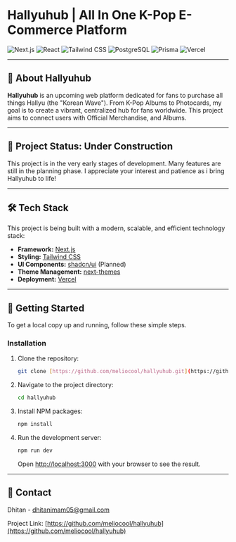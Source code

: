 # Hallyuhub | All In One K-Pop E-Commerce Platform

![Next.js](https://img.shields.io/badge/Next.js-000000?style=for-the-badge&logo=nextdotjs&logoColor=white)
![React](https://img.shields.io/badge/React-20232A?style=for-the-badge&logo=react&logoColor=61DAFB)
![Tailwind CSS](https://img.shields.io/badge/Tailwind_CSS-38B2AC?style=for-the-badge&logo=tailwind-css&logoColor=white)
![PostgreSQL](https://img.shields.io/badge/PostgreSQL-316192?style=for-the-badge&logo=postgresql&logoColor=white)
![Prisma](https://img.shields.io/badge/Prisma-3982CE?style=for-the-badge&logo=prisma&logoColor=white)
![Vercel](https://img.shields.io/badge/Vercel-000000?style=for-the-badge&logo=vercel&logoColor=white)

---

## 🌊 About Hallyuhub

**Hallyuhub** is an upcoming web platform dedicated for fans to purchase all things Hallyu (the "Korean Wave"). From K-Pop Albums to Photocards, my goal is to create a vibrant, centralized hub for fans worldwide. This project aims to connect users with Official Merchandise, and Albums.

---

## 🚧 Project Status: Under Construction

This project is in the very early stages of development. Many features are still in the planning phase. I appreciate your interest and patience as i bring Hallyuhub to life!

---

## 🛠️ Tech Stack

This project is being built with a modern, scalable, and efficient technology stack:

- **Framework:** [Next.js](https://nextjs.org/)
- **Styling:** [Tailwind CSS](https://tailwindcss.com/)
- **UI Components:** [shadcn/ui](https://ui.shadcn.com/) (Planned)
- **Theme Management:** [next-themes](https://github.com/pacocoursey/next-themes)
- **Deployment:** [Vercel](https://vercel.com/)

---

## 🚀 Getting Started

To get a local copy up and running, follow these simple steps.

### Installation

1.  Clone the repository:
    ```sh
    git clone [https://github.com/meliocool/hallyuhub.git](https://github.com/meliocool/hallyuhub.git)
    ```
2.  Navigate to the project directory:
    ```sh
    cd hallyuhub
    ```
3.  Install NPM packages:
    ```sh
    npm install
    ```
4.  Run the development server:
    ```sh
    npm run dev
    ```
    Open [http://localhost:3000](http://localhost:3000) with your browser to see the result.

---

## 📧 Contact

Dhitan - dhitanimam05@gmail.com

Project Link: [https://github.com/meliocool/hallyuhub](https://github.com/meliocool/hallyuhub)
